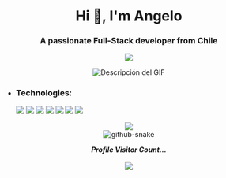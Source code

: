 <h1 align="center">Hi 👋, I'm Angelo</h1>
<h3 align="center">A passionate Full-Stack developer from Chile</h3>
<p  align="center">
<img src="https://user-images.githubusercontent.com/73097560/115834477-dbab4500-a447-11eb-908a-139a6edaec5c.gif">             
<br>

<div align="center">
  <img src="https://media.giphy.com/media/udK21RQeWtaGQ/giphy.gif" alt="Descripción del GIF">
</div>




- <h3 align="left">Technologies:</h3>
  <img src="https://img.shields.io/badge/React-2333?style=plastic&logo=react&labelColor=256E8E&color=33FFF6">
  <img src="https://img.shields.io/badge/JavaScript-2333?style=plastic&logo=javascript&logoColor=%23E1D32B&labelColor=256E8E&color=%23E1D32B">
  <img src="https://img.shields.io/badge/Css3-2333?style=plastic&logo=css3&logoColor=%231572B6&labelColor=%23FFFFFF&color=2B9CE1">
  <img src="https://img.shields.io/badge/HTML5-2333?style=plastic&logo=html5&logoColor=%23E34F26&labelColor=%23FFFFFF&color=%23E34F26">
  <img src="https://img.shields.io/badge/NodeJs-2333?style=plastic&logo=nodedotjs&logoColor=%23339933&labelColor=%23000000&color=%23339933">
  <img src="https://img.shields.io/badge/MySQL-2333?style=plastic&logo=mysql&logoColor=%234479A1&labelColor=%23FFFF&color=%234479A1">
  <img src="https://img.shields.io/badge/SQLServer-2333?style=plastic&logo=microsoftsqlserver&logoColor=%23CC2927&labelColor=%23FFFF&color=%23CC2927">

<p  align="center">
<img src="https://user-images.githubusercontent.com/73097560/115834477-dbab4500-a447-11eb-908a-139a6edaec5c.gif">             
<br>




<picture>
  <source media="(prefers-color-scheme: dark)" srcset="https://github.com/AnGeMoNs/AnGeMoNs/blob/output/github-snake-dark.svg" />
  <source media="(prefers-color-scheme: light)" srcset="https://github.com/AnGeMoNs/AnGeMoNs/blob/output/github-snake.svg" />
  <img alt="github-snake" src="https://github.com/AnGeMoNs/AnGeMoNs/blob/output/github-snake.svg" />
</picture>

<p align="center"> 
  <i><b>Profile Visitor Count...</b></i><br><br>
  <img src="https://profile-counter.glitch.me/AnGeMoNs/count.svg" />
</p>


<!---
AnGeMoNs/AnGeMoNs is a ✨ special ✨ repository because its `README.md` (this file) appears on your GitHub profile.
You can click the Preview link to take a look at your changes.
--->
